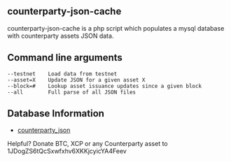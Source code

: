 counterparty-json-cache
---
counterparty-json-cache is a php script which populates a mysql database with counterparty assets JSON data.

Command line arguments 
---
```
--testnet    Load data from testnet
--asset=X    Update JSON for a given asset X
--block=#    Lookup asset issuance updates since a given block
--all        Full parse of all JSON files 
```

Database Information
---
- [counterparty_json](sql/counterparty_json.sql)


Helpful? Donate BTC, XCP or any Counterparty asset to 1JDogZS6tQcSxwfxhv6XKKjcyicYA4Feev